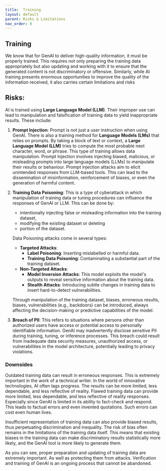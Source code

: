 ```yaml
---
title:  Training
layout: default
parent: Risks & Limitations
nav_order: 8
---
```


## **Training**

We know that for GenAI to deliver high-quality information, it must be properly trained. This requires not only preparing the training data appropriately but also updating and working with it to ensure that the generated content is not discriminatory or offensive. Similarly, while AI training presents enormous opportunities to improve the quality of the information received, it also carries certain limitations and risks

## Risks: ##
AI is trained using **Large Language Model (LLM)**. Their improper use can lead to manipulation and falsification of training data to yield inappropriate results. These include:
1.	**Prompt Injection**: Prompt is not just a user instruction when using GenAI. There is also a training method for **Language Models (LMs)** that relies on prompts. By taking a block of text or context, a **Large Language Model (LLM)** tries to compute the most probable next character, word, or phrase. This type of training allows data manipulation. Prompt Injection involves injecting biased, malicious, or misleading prompts into large language models (LLMs) to manipulate their results or behaviour. Prompt injection attacks aim to elicit unintended responses from LLM-based tools. This can lead to the dissemination of misinformation, reinforcement of biases, or even the generation of harmful content.
2.	**Training Data Poisoning**: This is a type of cyberattack in which manipulation of training data or tuning procedures can influence the responses of GenAI or LLM. This can be done by: 
    - intentionally injecting false or misleading information into the training dataset, 
    - modifying the existing dataset or deleting 
    - portion of the dataset. 

    Data Poisoning attacks come in several types:
    - **Targeted Attacks**:
       - **Label Poisoning**: Inserting mislabelled or harmful data.
       - **Training Data Poisoning**: Contaminating a substantial part of the training dataset.
    - **Non-Targeted Attacks**:
       - **Model Inversion Attacks**: This model exploits the model's outputs to reveal sensitive information about the training data.
       - **Stealth Attacks**: Introducing subtle changes in training data to insert hard-to-detect vulnerabilities.

    Through manipulation of the training dataset, biases, erroneous results, biases, vulnerabilities (e.g., backdoors) can be introduced, always affecting the decision-making or predictive capabilities of the model.
3. **Breach of PII**: This refers to situations where persons other than authorized users have access or potential access to personally identifiable information. GenAI may inadvertently disclose sensitive PII during training, tuning, or inference processes. This breach could result from inadequate data security measures, unauthorized access, or vulnerabilities in the model architecture, potentially leading to privacy violations.

### Downsides ### 
Outdated training data can result in erroneous responses. This is extremely important in the work of a technical writer. In the world of innovative technologies, AI often lags progress. The results can be more limited, less dependable, and less reflective of reality. Flawed training data can provide more limited, less dependable, and less reflective of reality responses. Especially since GenAI is limited in its ability to fact-check and respond. This leads to factual errors and even invented quotations. Such errors can cost even human lives.

Insufficient representation of training data can also provide biased results, thus perpetuating discrimination and inequality. The risk of bias often remains in the limitations of the training data itself. This means that existing biases in the training data can make discriminatory results statistically more likely, and the GenAI tool is more likely to generate them.

As you can see, proper preparation and updating of training data are extremely important. As well as protecting them from attacks. Verification and training of GenAI is an ongoing process that cannot be abandoned.


